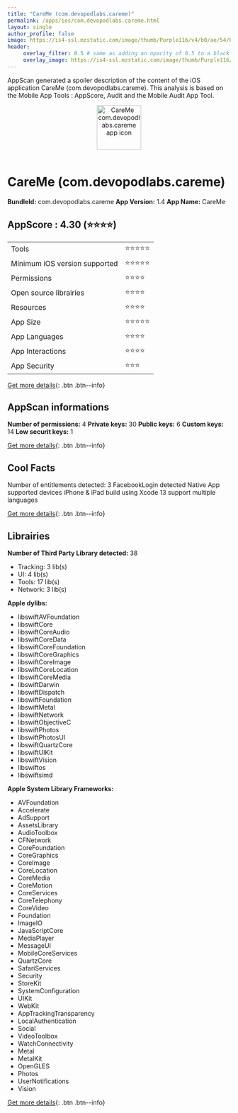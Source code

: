 ```yaml
---
title: "CareMe (com.devopodlabs.careme)"
permalink: /apps/ios/com.devopodlabs.careme.html
layout: single
author_profile: false
image: https://is4-ssl.mzstatic.com/image/thumb/Purple116/v4/b0/ae/54/b0ae5448-598b-6169-4c79-a03f82d25ea1/AppIcon-0-0-1x_U007emarketing-0-0-0-7-0-0-sRGB-0-0-0-GLES2_U002c0-512MB-85-220-0-0.png/512x512bb.jpg
header: 
     overlay_filter: 0.5 # same as adding an opacity of 0.5 to a black background
     overlay_image: https://is4-ssl.mzstatic.com/image/thumb/Purple116/v4/b0/ae/54/b0ae5448-598b-6169-4c79-a03f82d25ea1/AppIcon-0-0-1x_U007emarketing-0-0-0-7-0-0-sRGB-0-0-0-GLES2_U002c0-512MB-85-220-0-0.png/512x512bb.jpg
---
```

AppScan generated a spoiler description of the content of the iOS application CareMe (com.devopodlabs.careme). This analysis is based on the Mobile App Tools : AppScore, Audit and the Mobile Audit App Tool.

  
  
<div style="text-align: center;"><img src="https://is4-ssl.mzstatic.com/image/thumb/Purple116/v4/b0/ae/54/b0ae5448-598b-6169-4c79-a03f82d25ea1/AppIcon-0-0-1x_U007emarketing-0-0-0-7-0-0-sRGB-0-0-0-GLES2_U002c0-512MB-85-220-0-0.png/512x512bb.jpg" width="100" height="100" alt="CareMe com.devopodlabs.careme app icon"></div></br>
  
# CareMe (com.devopodlabs.careme)

**BundleId:** com.devopodlabs.careme
**App Version:** 1.4
**App Name:** CareMe


## AppScore : 4.30 (⭐️⭐️⭐️⭐️) 

<table>
<tr><td> Tools </td><td> ⭐️⭐️⭐️⭐️⭐️ </td></tr>
<tr><td> Minimum iOS version supported </td><td> ⭐️⭐️⭐️⭐️⭐️ </td></tr>
<tr><td> Permissions </td><td> ⭐️⭐️⭐️⭐️ </td></tr>
<tr><td> Open source librairies </td><td> ⭐️⭐️⭐️⭐️ </td></tr>
<tr><td> Resources </td><td> ⭐️⭐️⭐️⭐️ </td></tr>
<tr><td> App Size </td><td> ⭐️⭐️⭐️⭐️⭐️ </td></tr>
<tr><td> App Languages </td><td> ⭐️⭐️⭐️⭐️ </td></tr>
<tr><td> App Interactions </td><td> ⭐️⭐️⭐️⭐️ </td></tr>
<tr><td> App Security </td><td> ⭐️⭐️⭐️ </td></tr>
</table>

[Get more details](/pricing.html){: .btn .btn--info}  
  
## AppScan informations 

**Number of permissions:** 4
**Private keys:** 30
**Public keys:** 6
**Custom keys:** 14
**Low securit keys:** 1
  
[Get more details](/pricing.html){: .btn .btn--info}

## Cool Facts

Number of entitlements detected: 3
FacebookLogin detected
Native App
supported devices iPhone & iPad
build using Xcode 13
support multiple languages
  
[Get more details](/pricing.html){: .btn .btn--info}

## Librairies 
**Number of Third Party Library detected:** 38
- Tracking: 3 lib(s)
- UI: 4 lib(s)
- Tools: 17 lib(s)
- Network: 3 lib(s)

**Apple dylibs:**
- libswiftAVFoundation
- libswiftCore
- libswiftCoreAudio
- libswiftCoreData
- libswiftCoreFoundation
- libswiftCoreGraphics
- libswiftCoreImage
- libswiftCoreLocation
- libswiftCoreMedia
- libswiftDarwin
- libswiftDispatch
- libswiftFoundation
- libswiftMetal
- libswiftNetwork
- libswiftObjectiveC
- libswiftPhotos
- libswiftPhotosUI
- libswiftQuartzCore
- libswiftUIKit
- libswiftVision
- libswiftos
- libswiftsimd


**Apple System Library Frameworks:**
- AVFoundation
- Accelerate
- AdSupport
- AssetsLibrary
- AudioToolbox
- CFNetwork
- CoreFoundation
- CoreGraphics
- CoreImage
- CoreLocation
- CoreMedia
- CoreMotion
- CoreServices
- CoreTelephony
- CoreVideo
- Foundation
- ImageIO
- JavaScriptCore
- MediaPlayer
- MessageUI
- MobileCoreServices
- QuartzCore
- SafariServices
- Security
- StoreKit
- SystemConfiguration
- UIKit
- WebKit
- AppTrackingTransparency
- LocalAuthentication
- Social
- VideoToolbox
- WatchConnectivity
- Metal
- MetalKit
- OpenGLES
- Photos
- UserNotifications
- Vision


  
[Get more details](/pricing.html){: .btn .btn--info}

